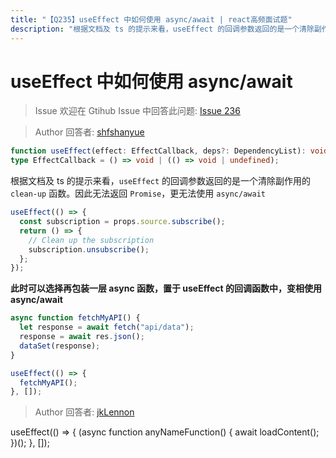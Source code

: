 ```yaml
---
title: "【Q235】useEffect 中如何使用 async/await | react高频面试题"
description: "根据文档及 ts 的提示来看，useEffect 的回调参数返回的是一个清除副作用的 clean-up 函数。因此无法返回 Promise，更无法使用 async/await    此时可以选择再包装一层 async 函数，置于 useEffect 的回调函数中，变相使用 async/await  字节跳动面试题、阿里腾讯面试题、美团小米面试题。"
---
```


# useEffect 中如何使用 async/await

> Issue
> 欢迎在 Gtihub Issue 中回答此问题: [Issue 236](https://github.com/shfshanyue/Daily-Question/issues/236)

> Author
> 回答者: [shfshanyue](https://github.com/shfshanyue)

```ts
function useEffect(effect: EffectCallback, deps?: DependencyList): void;
type EffectCallback = () => void | (() => void | undefined);
```

根据文档及 ts 的提示来看，`useEffect` 的回调参数返回的是一个清除副作用的 `clean-up` 函数。因此无法返回 `Promise`，更无法使用 `async/await`

```js
useEffect(() => {
  const subscription = props.source.subscribe();
  return () => {
    // Clean up the subscription
    subscription.unsubscribe();
  };
});
```

**此时可以选择再包装一层 async 函数，置于 useEffect 的回调函数中，变相使用 async/await**

```jsx
async function fetchMyAPI() {
  let response = await fetch("api/data");
  response = await res.json();
  dataSet(response);
}

useEffect(() => {
  fetchMyAPI();
}, []);
```

> Author
> 回答者: [jkLennon](https://github.com/jkLennon)

useEffect(() => {
(async function anyNameFunction() {
await loadContent();
})();
}, []);
